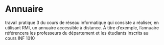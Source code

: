 # Annuaire
travail pratique 3 du cours de réseau informatique qui consiste a réaliser, en utilisant RMI, un annuaire accessible à distance. À titre d’exemple, l’annuaire référencera les professeurs du département et les étudiants inscrits au cours INF 1010
